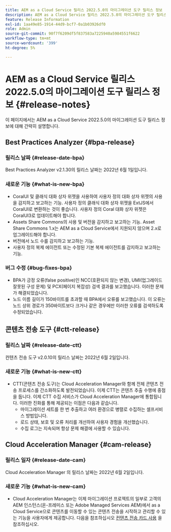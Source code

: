 ```yaml
---
title: AEM as a Cloud Service 릴리스 2022.5.0의 마이그레이션 도구 릴리스 정보
description: AEM as a Cloud Service 릴리스 2022.5.0의 마이그레이션 도구 릴리스 정보
feature: Release Information
exl-id: 1aa49e85-1914-44d9-bcf7-0a1b03926df0
role: Admin
source-git-commit: 90f7f6209df5f837583a7225940a5984551f6622
workflow-type: tm+mt
source-wordcount: '399'
ht-degree: 5%

---
```


# AEM as a Cloud Service 릴리스 2022.5.0의 마이그레이션 도구 릴리스 정보 {#release-notes}

이 페이지에서는 AEM as a Cloud Service 2022.5.0의 마이그레이션 도구 릴리스 정보에 대해 간략히 설명합니다.

## Best Practices Analyzer {#bpa-release}

### 릴리스 날짜 {#release-date-bpa}

Best Practices Analyzer v2.1.30의 릴리스 날짜는 2022년 6월 1일입니다.

### 새로운 기능 {#what-is-new-bpa}

* CoralUI 및 클래식 대화 상자 위젯을 사용하여 사용자 정의 대화 상자 위젯의 사용을 감지하고 보고하는 기능. 사용자 정의 클래식 대화 상자 위젯을 ExtJS에서 CoralUI로 변환하는 것이 좋습니다. 사용자 정의 Coral 대화 상자 위젯은 CoralUI3로 업데이트해야 합니다.
* Assets Share Commons의 사용 및 버전을 감지하고 보고하는 기능. Asset Share Commons 1.x는 AEM as a Cloud Service에서 지원되지 않으며 2.x로 업그레이드해야 합니다.
* 버전에서 노드 수를 감지하고 보고하는 기능.
* 사용자 정의 복제 에이전트 또는 수정된 기본 복제 에이전트를 감지하고 보고하는 기능.

### 버그 수정 {#bug-fixes-bpa}

* BPA가 긍정 오류(false positive)인 NCC(호환되지 않는 변경), UMI(업그레이드 잘못된 구성 문제) 및 PCX(페이지 복잡성) 검색 결과를 보고했습니다. 이러한 문제가 해결되었습니다.
* 노드 이름 길이가 150바이트를 초과할 때 BPA에서 오류를 보고했습니다. 이 오류는 노드 상위 경로가 350바이트보다 크거나 같은 경우에만 이러한 오류를 검색하도록 수정되었습니다.

## 콘텐츠 전송 도구 {#ctt-release}

### 릴리스 날짜 {#release-date-ctt}

컨텐츠 전송 도구 v2.0.10의 릴리스 날짜는 2022년 6월 2일입니다.

### 새로운 기능 {#what-is-new-ctt}

* CTT(콘텐츠 전송 도구)는 Cloud Acceleration Manager와 함께 전체 콘텐츠 전송 프로세스를 간소화하도록 발전되었습니다. 이제 CTT는 콘텐츠 추출 수행에 중점을 둡니다. 이제 CTT 수집 서비스가 Cloud Acceleration Manager에 통합됩니다. 이러한 진화를 통해 제공되는 이점은 다음과 같습니다.
   * 마이그레이션 세트를 한 번 추출하고 여러 환경으로 병렬로 수집하는 셀프서비스 방법입니다.
   * 로드 상태, 보호 및 오류 처리를 개선하여 사용자 경험을 개선했습니다.
   * 수집 로그는 지속되며 항상 문제 해결에 사용할 수 있습니다.

## Cloud Acceleration Manager {#cam-release}

### 릴리스 일자 {#release-date-cam}

Cloud Acceleration Manager 의 릴리스 날짜는 2022년 6월 2일입니다.

### 새로운 기능 {#what-is-new-cam}

* Cloud Acceleration Manager는 이제 마이그레이션 프로젝트의 일부로 고객의 AEM 인스턴스(온-프레미스 또는 Adobe Managed Services AEM)에서 as a Cloud Service으로 콘텐츠를 이동할 수 있는 콘텐츠 전송을 시작하고 관리할 수 있는 기능을 사용자에게 제공합니다. 다음을 참조하십시오 [컨텐츠 전송 카드 사용](https://experienceleague.adobe.com/docs/experience-manager-cloud-service/content/migration-journey/cloud-acceleration-manager/using-cam/cam-implementation-phase.html#content-transfer) 을 참조하십시오.
